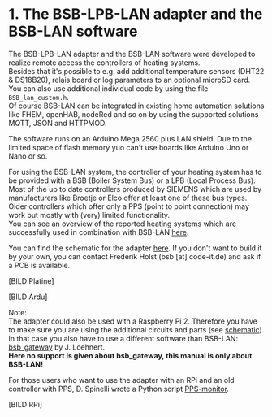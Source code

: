 # 1. The BSB-LPB-LAN adapter and the BSB-LAN software #  
   
The BSB-LPB-LAN adapter and the BSB-LAN software were developed to realize remote access the controllers of heating systems.  
Besides that it's possible to e.g. add additional temperature sensors (DHT22 & DS18B20), relais board or log parameters to an optional microSD card.  
You can also use additional individual code by using the file `BSB_lan_custom.h`.  
Of course BSB-LAN can be integrated in existing home automation solutions like FHEM, openHAB, nodeRed and so on by using the supported solutions MQTT, JSON and HTTPMOD.  
   
The software runs on an Arduino Mega 2560 plus LAN shield. Due to the limited space of flash memory yuo can't use boards like Arduino Uno or Nano or so.  

For using the BSB-LAN system, the controller of your heating system has to be provided with a BSB (Boiler System Bus) or a LPB (Local Process Bus). Most of the up to date controllers produced by SIEMENS which are used by manufacturers like Broetje or Elco offer at least one of these bus types.  
Older controllers which offer only a PPS (point to point connection) may work but mostly with (very) limited functionality.  
You can see an overview of the reported heating systems which are successfully used in combination with BSB-LAN [here](link).  
  
You can find the schematic for the adapter [here](link). If you don't want to build it by your own, you can contact Frederik Holst (bsb [at] code-it.de) and ask if a PCB is available.  

[BILD Platine]  

[BILD Ardu]

Note:  
The adapter could also be used with a Raspberry Pi 2. Therefore you have to make sure you are using the additional circuits and parts (see [schematic](LINK)). In that case you also have to use a different software than BSB-LAN: [bsb_gateway](LINK) by J. Loehnert.  
**Here no support is given about bsb_gateway, this manual is only about BSB-LAN!**  

For those users who want to use the adapter with an RPi and an old controller with PPS, D. Spinelli wrote a Python script [PPS-monitor](LINK).  

[BILD RPi]  

  
